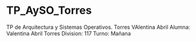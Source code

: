 # TP_AySO_Torres

TP de Arquitectura y Sistemas Operativos.
Torres VAlentina Abril
Alumna: Valentina Abril Torres
Division: 117
Turno: Mañana 
